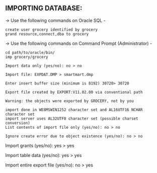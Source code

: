 IMPORTING DATABASE:
--------------------

-> Use the following commands on Oracle SQL -

```
create user grocery identified by grocery
grand resource,connect,dba to grocery
```

-> Use the following commands on Command Prompt (Administrator) -


```
cd path/to/oracle/bin/
imp grocery/grocery

Import data only (yes/no): no > no

Import file: EXPDAT.DMP > smartmart.dmp

Enter insert buffer size (minimum is 8192) 30720> 30720

Export file created by EXPORT:V11.02.00 via conventional path

Warning: the objects were exported by GROCERY, not by you

import done in WE8MSWIN1252 character set and AL16UTF16 NCHAR character set
import server uses AL32UTF8 character set (possible charset conversion)
List contents of import file only (yes/no): no > no

Ignore create error due to object existence (yes/no): no > no
```

Import grants (yes/no): yes > yes

Import table data (yes/no): yes > yes

Import entire export file (yes/no): no > yes
```
